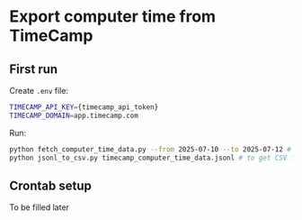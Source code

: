 # Export computer time from TimeCamp

## First run

Create `.env` file:

```bash
TIMECAMP_API_KEY={timecamp_api_token}
TIMECAMP_DOMAIN=app.timecamp.com
```

Run:

```bash
python fetch_computer_time_data.py --from 2025-07-10 --to 2025-07-12 # --user-ids "640" --debug 
python jsonl_to_csv.py timecamp_computer_time_data.jsonl # to get CSV file instead of jsonl
```

## Crontab setup

To be filled later